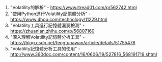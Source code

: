 

1. "Volatility的解析" - https://www.itread01.com/p/562742.html
2. "使用Python進行Volatility記憶體分析" - https://www.4hou.com/technology/11229.html
3. "Volatility工具進行記憶體漏洞檢測" - https://zhuanlan.zhihu.com/p/56807160
4. "深入理解Volatility記憶體分析工具" - https://blog.csdn.net/fengtunawan/article/details/51755478
5. "Volatility記憶體分析工具的使用" - http://www.360doc.com/content/16/0606/19/527816_568191719.shtml